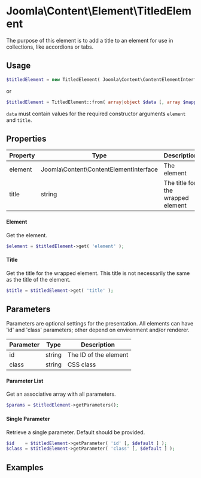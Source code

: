 
# Joomla\Content\Element\TitledElement

The purpose of this element is to add a title to an element for use in collections, like accordions or tabs.

## Usage

```php
$titledElement = new TitledElement( Joomla\Content\ContentElementInterface $element, string $title [, array $params  ] );
```

or

```php
$titledElement = TitledElement::from( array|object $data [, array $mapping [, array $params ] ] );
```

`data` must contain values for the required constructor arguments `element` and `title`.

## Properties

Property | Type   | Description  | Required
-------- | ------ | ------------ | ----
element | Joomla\Content\ContentElementInterface | The element | yes
title | string | The title for the wrapped element | yes

#### Element

Get the element.

```php
$element = $titledElement->get( 'element' );
```

#### Title

Get the title for the wrapped element. This title is not necessarily the same as the title of the element.

```php
$title = $titledElement->get( 'title' );
```

## Parameters

Parameters are optional settings for the presentation.
All elements can have 'id' and 'class' parameters; other depend on environment 
and/or renderer.

Parameter | Type   | Description
--------- | ------ | -----------
id        | string | The ID of the element
class     | string | CSS class

#### Parameter List

Get an associative array with all parameters.

```php
$params = $titledElement->getParameters();
```

#### Single Parameter

Retrieve a single parameter. Default should be provided.

```php
$id    = $titledElement->getParameter( 'id' [, $default ] );
$class = $titledElement->getParameter( 'class' [, $default ] );
```

## Examples

